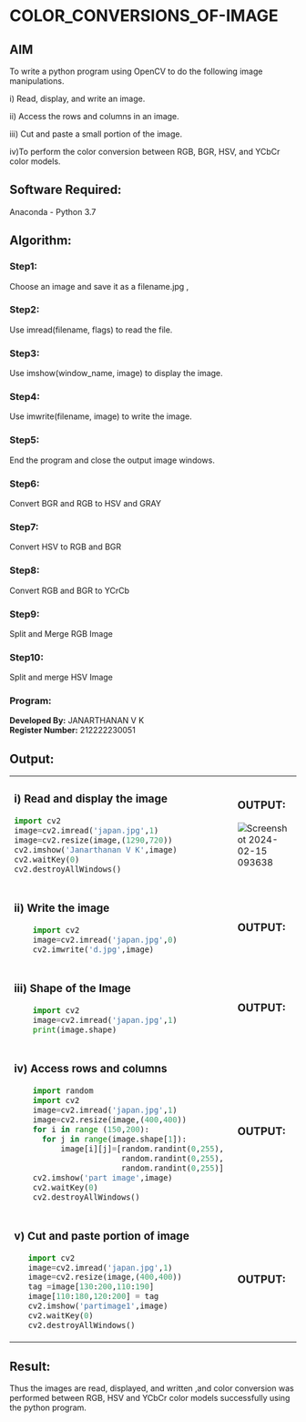 # COLOR_CONVERSIONS_OF-IMAGE
## AIM
To write a python program using OpenCV to do the following image manipulations.

i) Read, display, and write an image.

ii) Access the rows and columns in an image.

iii) Cut and paste a small portion of the image.

iv)To perform the color conversion between RGB, BGR, HSV, and YCbCr color models.


## Software Required:
Anaconda - Python 3.7
## Algorithm:
### Step1:
Choose an image and save it as a filename.jpg ,
### Step2:
Use imread(filename, flags) to read the file.
### Step3:
Use imshow(window_name, image) to display the image.
### Step4:
Use imwrite(filename, image) to write the image.
### Step5:
End the program and close the output image windows.
### Step6:
Convert BGR and RGB to HSV and GRAY
### Step7:
Convert HSV to RGB and BGR
### Step8:
Convert RGB and BGR to YCrCb
### Step9:
Split and Merge RGB Image
### Step10:
Split and merge HSV Image

### Program:

**Developed By:** JANARTHANAN V K <br>
**Register Number:** 212222230051

## Output:

<table>
  <tr>
    <td width=50%>

### i) Read and display the image
```Python
import cv2
image=cv2.imread('japan.jpg',1)
image=cv2.resize(image,(1290,720))
cv2.imshow('Janarthanan V K',image)
cv2.waitKey(0)
cv2.destroyAllWindows()
``` 
  </td>
  <td>

### OUTPUT:

![Screenshot 2024-02-15 093638](https://github.com/Janarthanan2/DIP_EX01_COLOR_CONVERSIONS_OF-IMAGE/assets/119393515/195b4681-c9b1-46f5-9f46-d9a591dab788)


 
  </td>
  </tr>

   <tr>
    <td width=50%>

### ii) Write the image
```Python
    import cv2
    image=cv2.imread('japan.jpg',0)
    cv2.imwrite('d.jpg',image)
```
  </td>
  <td>

### OUTPUT:


  </td>
  </tr>
  <tr>
    <td width=50%>

### iii) Shape of the Image
```Python
    import cv2
    image=cv2.imread('japan.jpg',1)
    print(image.shape)
```
  </td>
  <td>

### OUTPUT:

  </td>
  </tr>
  <tr>
    <td>
      
### iv) Access rows and columns
```Python
    import random
    import cv2
    image=cv2.imread('japan.jpg',1)
    image=cv2.resize(image,(400,400))
    for i in range (150,200):
      for j in range(image.shape[1]):
          image[i][j]=[random.randint(0,255),
                       random.randint(0,255),
                       random.randint(0,255)] 
    cv2.imshow('part image',image)
    cv2.waitKey(0)
    cv2.destroyAllWindows()
```
  </td>
  <td width="50%">

### OUTPUT:


  </td>
  </tr>
  <tr>
    <td width=50%>
      
### v) Cut and paste portion of image

 ```Python
    import cv2
    image=cv2.imread('japan.jpg',1)
    image=cv2.resize(image,(400,400))
    tag =image[130:200,110:190]
    image[110:180,120:200] = tag
    cv2.imshow('partimage1',image)
    cv2.waitKey(0)
    cv2.destroyAllWindows()
```
  </td>
  <td>
    
### OUTPUT:

  </td>
  </tr>
</table>



## Result:
Thus the images are read, displayed, and written ,and color conversion was performed between RGB, HSV and YCbCr color models successfully using the python program.







